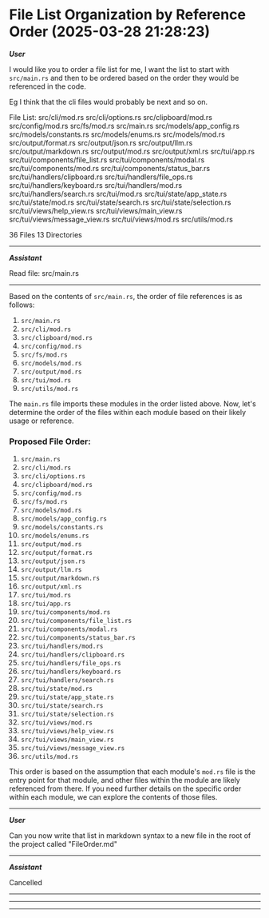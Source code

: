 <!-- Generated by SpecStory -->

# File List Organization by Reference Order (2025-03-28 21:28:23)

_**User**_

I would like you to order a file list for me, I want the list to start with `src/main.rs` and then to be ordered based on the order they would be referenced in the code.

Eg I think that the cli files would probably be next and so on.

File List:
src/cli/mod.rs
src/cli/options.rs
src/clipboard/mod.rs
src/config/mod.rs
src/fs/mod.rs
src/main.rs
src/models/app_config.rs
src/models/constants.rs
src/models/enums.rs
src/models/mod.rs
src/output/format.rs
src/output/json.rs
src/output/llm.rs
src/output/markdown.rs
src/output/mod.rs
src/output/xml.rs
src/tui/app.rs
src/tui/components/file_list.rs
src/tui/components/modal.rs
src/tui/components/mod.rs
src/tui/components/status_bar.rs
src/tui/handlers/clipboard.rs
src/tui/handlers/file_ops.rs
src/tui/handlers/keyboard.rs
src/tui/handlers/mod.rs
src/tui/handlers/search.rs
src/tui/mod.rs
src/tui/state/app_state.rs
src/tui/state/mod.rs
src/tui/state/search.rs
src/tui/state/selection.rs
src/tui/views/help_view.rs
src/tui/views/main_view.rs
src/tui/views/message_view.rs
src/tui/views/mod.rs
src/utils/mod.rs

36 Files
13 Directories

---

_**Assistant**_

Read file: src/main.rs

---

Based on the contents of `src/main.rs`, the order of file references is as follows:

1. `src/main.rs`
2. `src/cli/mod.rs`
3. `src/clipboard/mod.rs`
4. `src/config/mod.rs`
5. `src/fs/mod.rs`
6. `src/models/mod.rs`
7. `src/output/mod.rs`
8. `src/tui/mod.rs`
9. `src/utils/mod.rs`

The `main.rs` file imports these modules in the order listed above. Now, let's determine the order of the files within each module based on their likely usage or reference.

### Proposed File Order:

1. `src/main.rs`
2. `src/cli/mod.rs`
3. `src/cli/options.rs`
4. `src/clipboard/mod.rs`
5. `src/config/mod.rs`
6. `src/fs/mod.rs`
7. `src/models/mod.rs`
8. `src/models/app_config.rs`
9. `src/models/constants.rs`
10. `src/models/enums.rs`
11. `src/output/mod.rs`
12. `src/output/format.rs`
13. `src/output/json.rs`
14. `src/output/llm.rs`
15. `src/output/markdown.rs`
16. `src/output/xml.rs`
17. `src/tui/mod.rs`
18. `src/tui/app.rs`
19. `src/tui/components/mod.rs`
20. `src/tui/components/file_list.rs`
21. `src/tui/components/modal.rs`
22. `src/tui/components/status_bar.rs`
23. `src/tui/handlers/mod.rs`
24. `src/tui/handlers/clipboard.rs`
25. `src/tui/handlers/file_ops.rs`
26. `src/tui/handlers/keyboard.rs`
27. `src/tui/handlers/search.rs`
28. `src/tui/state/mod.rs`
29. `src/tui/state/app_state.rs`
30. `src/tui/state/search.rs`
31. `src/tui/state/selection.rs`
32. `src/tui/views/mod.rs`
33. `src/tui/views/help_view.rs`
34. `src/tui/views/main_view.rs`
35. `src/tui/views/message_view.rs`
36. `src/utils/mod.rs`

This order is based on the assumption that each module's `mod.rs` file is the entry point for that module, and other files within the module are likely referenced from there. If you need further details on the specific order within each module, we can explore the contents of those files.

---

_**User**_

Can you now write that list in markdown syntax to a new file in the root of the project called "FileOrder.md"

---

_**Assistant**_

Cancelled

---



---



---

